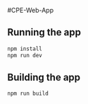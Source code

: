 #CPE-Web-App


## Running the app

```bash
npm install
npm run dev
```

## Building the app

```bash
npm run build
```

